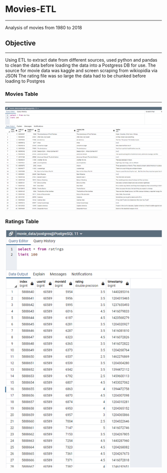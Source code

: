 # Movies-ETL
---
Analysis of movies from 1980 to 2018
## Objective
---
Using ETL to extract date from different sources, used python and pandas
to clean the data before loading the data into a Postgress DB for use.  The 
source for movie data was kaggle and screen scraping from wikiopidia via JSON
The rating file was so large the data had to be chunked before loading to Postgres
 
### Movies Table
---
![Movies Table](movies_query.png)

### Ratings Table
![Ratings Table](ratings_query.png)